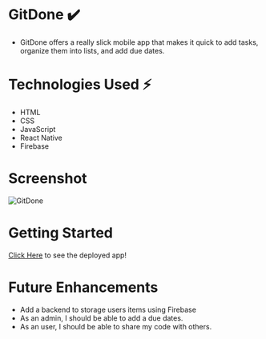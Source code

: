 # GitDone ✔️

- GitDone offers a really slick mobile app that makes it quick to add tasks, organize them into lists, and add due dates.

# Technologies Used ⚡

- HTML
- CSS
- JavaScript
- React Native
- Firebase

# Screenshot

![GitDone](https://i.imgur.com/j7gwjh5.png)

# Getting Started

[Click Here]() to see the deployed app!

# Future Enhancements

- Add a backend to storage users items using Firebase
- As an admin, I should be able to add a due dates.
- As an user, I should be able to share my code with others.

